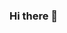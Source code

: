 ### Hi there 👋

<!--
**aaronrockmenezes/aaronrockmenezes** is a ✨ _special_ ✨ repository because its `README.md` (this file) appears on your GitHub profile.

Here are some ideas to get you started:

- 🔭 I’m currently working on RNA-Protein Interaction Prediction
- 🌱 I’m currently learning about Computer Vision and Graph Neural Networks
- 👯 I’m looking to collaborate on a multi channel time series seq2seq project
- 🤔 I’m looking for help with using git and linux
- 💬 Ask me about ...
- 📫 How to reach me: aaronrockmenezes@gmail.com
- 😄 Pronouns: He/Him
- ⚡ Fun fact: I watch a lot of anime
-->
